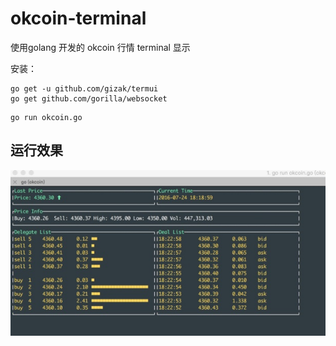 # okcoin-terminal

使用golang 开发的 okcoin 行情 terminal 显示

安装：

```
go get -u github.com/gizak/termui
go get github.com/gorilla/websocket
```

```
go run okcoin.go
```

## 运行效果
![okcoin](https://github.com/yuanaichi/okcoin-terminal/blob/master/okcoin.jpg?raw=true "okcoin terminal")